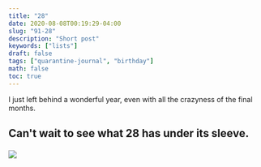 ```yaml
---
title: "28"
date: 2020-08-08T00:19:29-04:00
slug: "91-28"
description: "Short post"
keywords: ["lists"]
draft: false
tags: ["quarantine-journal", "birthday"]
math: false
toc: true
---
```


I just left behind a wonderful year, even with all the crazyness of the final months. 

<h2> Can't wait to see what 28 has under its sleeve.

![](/91-28y.png)